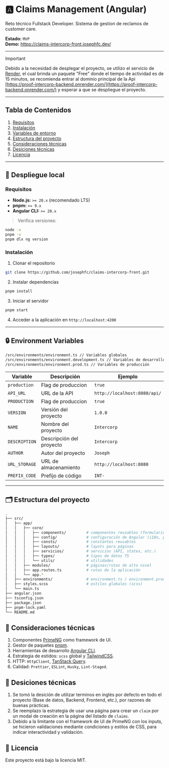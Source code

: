 # 🅰️ Claims Management (Angular)

Reto técnico Fullstack Developer. Sistema de gestion de reclamos de customer care.

**Estado:** `MVP`  
**Demo:** https://claims-intercorp-front.josephfc.dev/

---

> [!IMPORTANT]
> Debido a la necesidad de desplegar el proyecto, se utilizo el servicio de [Render](https://render.com/), el cual brinda un paquete "Free" donde el tiempo de actividad es de 15 minutos, se recomienda entrar al dominio principal de la Api [https://proof-intercorp-backend.onrender.com/](https://proof-intercorp-backend.onrender.com/) y esperar a que se despliegue el proyecto.

---

## Tabla de Contenidos

1. [Requisitos](#requisitos)
2. [Instalación](#instalación)
3. [Variables de entorno](#🔒-environment-variables)
4. [Estructura del proyecto](#🗂️-estructura-del-proyecto)
5. [Consideraciones técnicas](#🔧-consideraciones-técnicas)
6. [Desiciones técnicas](#🤔-desiciones-técnicas)
7. [Licencia](#📝-licencia)

---

## 🚀 Despliegue local

### Requisitos

- **Node.js:** `>= 20.x` (recomendado LTS)
- **pnpm:** `>= 9.x`
- **Angular CLI:** `>= 20.x`

> Verifica versiones:

```bash
node -v
pnpm -v
pnpm dlx ng version
```

### Instalación

1. Clonar el repositorio

```bash
git clone https://github.com/josephfc/claims-intercorp-front.git
```

2. Instalar dependencias

```bash
pnpm install
```

3. Iniciar el servidor

```bash
pnpm start
```

4. Acceder a la aplicación en `http://localhost:4200`

---

## 🔒 Environment Variables

```bash
/src/environments/environment.ts // Variables globales
/src/environments/environment.development.ts // Variables de desarrollo
/src/environments/environment.prod.ts // Variables de producción
```

| Variable      | Descripción              | Ejemplo                      |
| ------------- | ------------------------ | ---------------------------- |
| `production`  | Flag de produccion       | `true`                       |
| `API_URL`     | URL de la API            | `http://localhost:8080/api/` |
| `PRODUCTION`  | Flag de produccion       | `true`                       |
| `VERSION`     | Versión del proyecto     | `1.0.0`                      |
| `NAME`        | Nombre del proyecto      | `Intercorp`                  |
| `DESCRIPTION` | Descripción del proyecto | `Intercorp`                  |
| `AUTHOR`      | Autor del proyecto       | `Joseph`                     |
| `URL_STORAGE` | URL de almacenamiento    | `http://localhost:8080`      |
| `PREFIX_CODE` | Prefijo de código        | `INT-`                       |

---

## 🗂️ Estructura del proyecto

```bash
.
├── src/
│   ├── app/
│   │   ├── core/
│   │   │   ├── components/         # componentes reusables (formularios, widgets, etc.)
│   │   │   ├── config/             # configuración de Angular (i18n, primeng, etc.)
│   │   │   ├── consts/             # constantes reusables
│   │   │   ├── layouts/            # layots para páginas
│   │   │   ├── servicios/          # servicios (API, states, etc.)
│   │   │   ├── types/              # tipos de datos TS
│   │   │   └── utils/              # utilidades
│   │   ├── modules/                # páginas/rutas de alto nivel
│   │   ├── app.routes.ts           # rutas de la aplicación
│   │   └── app.*
│   ├── environments/               # environment.ts / environment.prod.ts / environment.development.ts
│   ├── styles.scss                 # estilos globales (scss)
│   └── main.ts
├── angular.json
├── tsconfig.json
├── package.json
├── pnpm-lock.yaml
└── README.md
```

## 🔧 Consideraciones técnicas

1. Componentes [PrimeNG](https://www.primefaces.org/primeng/) como framework de UI.
2. Gestor de paquetes [pnpm](https://pnpm.io/).
3. Herramientas de desarrollo [Angular CLI](https://cli.angular.io/).
4. Estrategia de estidos: `scss` global y [TailwindCSS](https://tailwindcss.com/).
5. HTTP: `HttpClient`, [TanStack Query](https://tanstack.com/query/v4/docs/overview).
6. Calidad: `Prettier`, `ESLint`, `Husky`, `Lint-Staged`.

## 🤔 Desiciones técnicas

1. Se tomó la desición de utilizar terminos en inglés por defecto en todo el proyecto (Base de datos, Backend, Frontend, etc.), por razones de buenas prácticas.
2. Se reemplazo la estrategia de usar una página para crear un `claim` por un modal de creación en la página del listado de `claims`.
3. Debido a la limitante con el framework de UI de PrimeNG con los inputs, se hicieron validaciones mediante condiciones y estilos de CSS, para indicar interactividad y validación.

## 📝 Licencia

Este proyecto está bajo la licencia MIT.
